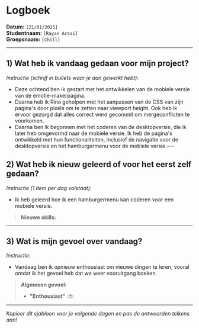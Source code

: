 # Logboek

**Datum:** `[21/01/2025]`  
**Studentnaam:** `[Rayan Arssi]`  
**Groepsnaam:** `[Chill]`

---

## 1) Wat heb ik vandaag gedaan voor mijn project?

_Instructie (schrijf in bullets waar je aan gewerkt hebt):_

- Deze ochtend ben ik gestart met het ontwikkelen van de mobiele versie van de emotie-makerpagina.
- Daarna heb ik Rina geholpen met het aanpassen van de CSS van zijn pagina's door pixels om te zetten naar viewport height. Ook heb ik ervoor gezorgd dat alles correct werd gecommit om mergeconflicten te voorkomen.
- Daarna ben ik begonnen met het coderen van de desktopversie, die ik later heb omgevormd naar de mobiele versie. Ik heb de pagina's ontwikkeld met hun functionaliteiten, inclusief de navigatie voor de desktopversie en het hamburgermenu voor de mobiele versie.---

## 2) Wat heb ik nieuw geleerd of voor het eerst zelf gedaan?

_Instructie (1 item per dag volstaat):_

- Ik heb geleerd hoe ik een hamburgermenu kan coderen voor een mobiele versie.

> **Nieuwe skills:**

---

## 3) Wat is mijn gevoel over vandaag?

_Instructie:_

- Vandaag ben ik opnieuw enthousiast om nieuwe dingen te leren, vooral omdat ik het gevoel heb dat we weer vooruitgang boeken.

> **Algmeeen gevoel:**
>
> - **"Enthousiast"** :🤓:

---

_Kopieer dit sjabloon voor je volgende dagen en pas de antwoorden telkens aan!_
